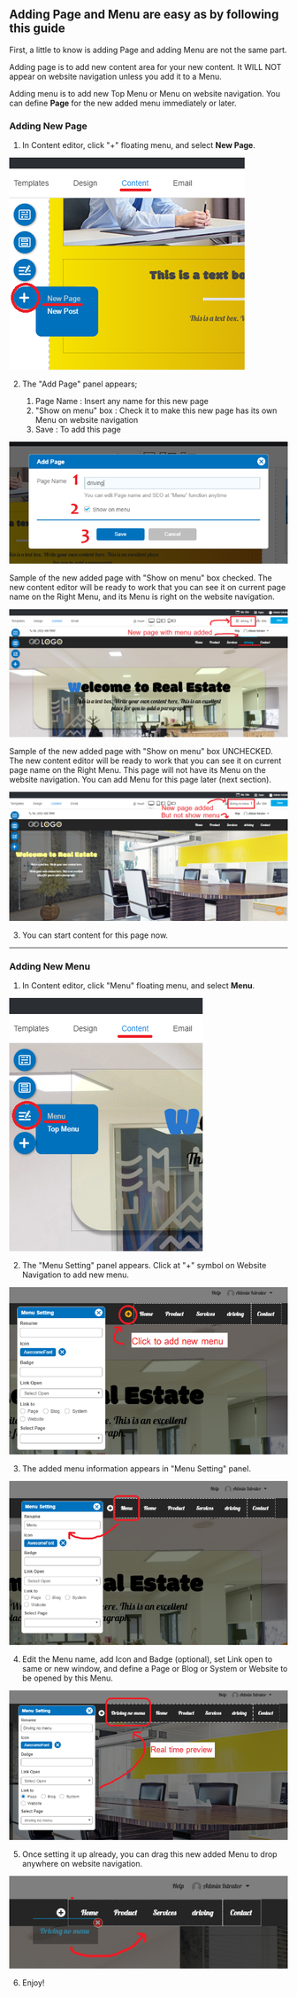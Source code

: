 ## Adding Page and Menu are easy as by following this guide

First, a little to know is adding Page and adding Menu are not the same part.

Adding page is to add new content area for your new content. It WILL NOT appear on website navigation unless you add it to a Menu.

Adding menu is to add new Top Menu or Menu on website navigation. You can define **Page** for the new added menu immediately or later.

### Adding New Page

1. In Content editor, click "+" floating menu, and select **New Page**.

![image](images/page1.png)


2. The "Add Page" panel appears;

    1) Page Name : Insert any name for this new page
    2) "Show on menu" box : Check it to make this new page has its own Menu on website navigation
    3) Save : To add this page

![image](images/page2.png)

    
Sample of the new added page with "Show on menu" box checked. The new content editor will be ready to work that you can see it on current page name on the Right Menu, and its Menu is right on the website navigation.
    
![image](images/page3.png)


Sample of the new added page with "Show on menu" box UNCHECKED. The new content editor will be ready to work that you can see it on current page name on the Right Menu. This page will not have its Menu on the website navigation. You can add Menu for this page later (next section).

![image](images/page4.png)


3. You can start content for this page now.

-------------------------------------------------------------------------------

### Adding New Menu

1. In Content editor, click "Menu" floating menu, and select **Menu**.

![image](images/page5.png)


2. The "Menu Setting" panel appears. Click at "+" symbol on Website Navigation to add new menu.

![image](images/page6.png)


3. The added menu information appears in "Menu Setting" panel.

![image](images/page7.png)


4. Edit the Menu name, add Icon and Badge (optional), set Link open to same or new window, and define a Page or Blog or System or Website to be opened by this Menu.

![image](images/page8.png)


5. Once setting it up already, you can drag this new added Menu to drop anywhere on website navigation.

![image](images/page9.png)


6. Enjoy!